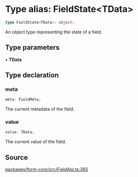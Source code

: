 # Type alias: FieldState\<TData\>

```ts
type FieldState<TData>: object;
```

An object type representing the state of a field.

## Type parameters

• **TData**

## Type declaration

### meta

```ts
meta: FieldMeta;
```

The current metadata of the field.

### value

```ts
value: TData;
```

The current value of the field.

## Source

[packages/form-core/src/FieldApi.ts:365](https://github.com/TanStack/form/blob/2fcee08730ef56cadb9b5937d06198bcc1fedcd7/packages/form-core/src/FieldApi.ts#L365)
